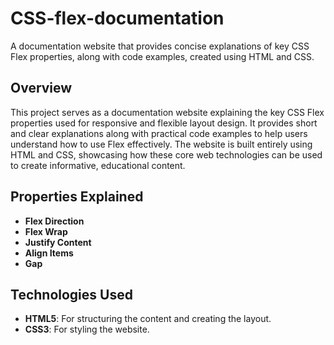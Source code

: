 # **CSS-flex-documentation**
A documentation website that provides concise explanations of key CSS Flex properties, along with code examples, created using HTML and CSS.

## **Overview**
This project serves as a documentation website explaining the key CSS Flex properties used for responsive and flexible layout design. It provides short and clear explanations along with practical code examples to help users understand how to use Flex effectively. The website is built entirely using HTML and CSS, showcasing how these core web technologies can be used to create informative, educational content.

## **Properties Explained**
- **Flex Direction**
- **Flex Wrap**
- **Justify Content**
- **Align Items**
- **Gap**

## **Technologies Used**
- **HTML5**: For structuring the content and creating the layout.
- **CSS3**: For styling the website.
